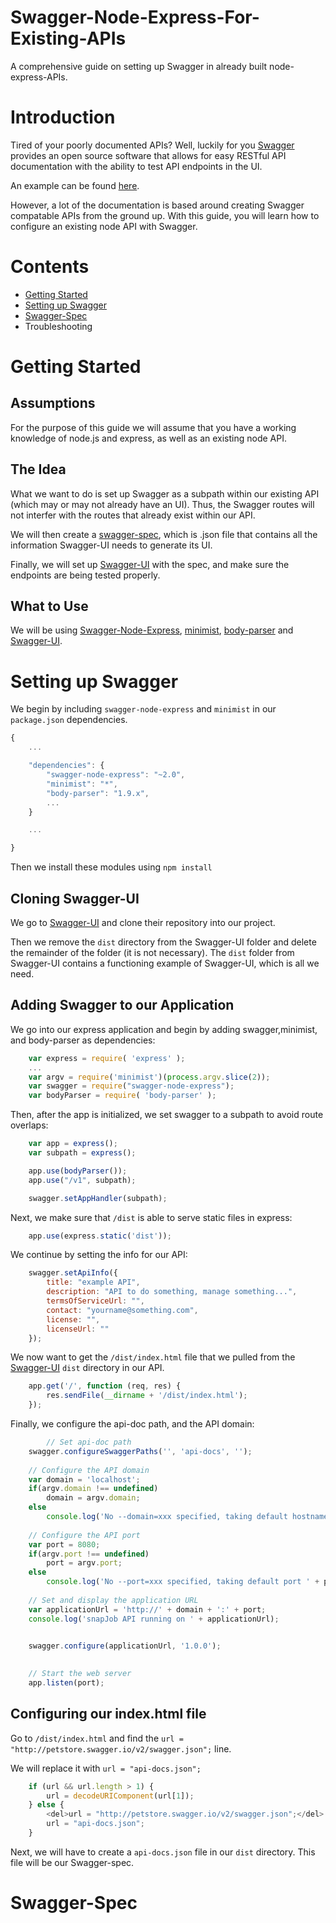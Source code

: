 # Swagger-Node-Express-For-Existing-APIs
A comprehensive guide on setting up Swagger in already built node-express-APIs.

# Introduction

Tired of your poorly documented APIs? Well, luckily for you [Swagger](http://swagger.io/) provides an open source software that allows for easy RESTful API documentation with the ability to test API endpoints in the UI. 

An example can be found [here](http://petstore.swagger.io/).

However, a lot of the documentation is based around creating Swagger compatable APIs from the ground up. 
With this guide, you will learn how to configure an existing node API with Swagger.

# Contents

* [Getting Started](https://github.com/shawngong/Swagger-Node-Express-For-Existing-APIs#getting-started)
* [Setting up Swagger](https://github.com/shawngong/Swagger-Node-Express-For-Existing-APIs#setting-up-swagger)
* [Swagger-Spec](https://github.com/shawngong/Swagger-Node-Express-For-Existing-APIs#swagger-spec) 
* Troubleshooting

# Getting Started

## Assumptions

For the purpose of this guide we will assume that you have a working knowledge of node.js and express, as
well as an existing node API. 

## The Idea

What we want to do is set up Swagger as a subpath within our existing API (which may or may not already have 
an UI). Thus, the Swagger routes will not interfer with the routes that already exist within our API. 

We will then create a [swagger-spec](https://github.com/swagger-api/swagger-spec), which is .json file that contains
all the information Swagger-UI needs to generate its UI. 

Finally, we will set up [Swagger-UI](https://github.com/swagger-api/swagger-ui) with the spec, and make sure the endpoints are being tested properly. 

## What to Use

We will be using [Swagger-Node-Express](https://github.com/swagger-api/swagger-node-express), [minimist](https://www.npmjs.com/package/minimist), [body-parser](https://www.npmjs.com/package/body-parser) and [Swagger-UI](https://github.com/swagger-api/swagger-ui). 

# Setting up Swagger

We begin by including `swagger-node-express` and `minimist` in our `package.json` dependencies.

```javascript
{
	...

	"dependencies": {
		"swagger-node-express": "~2.0",
    	"minimist": "*",
    	"body-parser": "1.9.x",
    	...
	}

	...

}
```

Then we install these modules using `npm install`

## Cloning Swagger-UI

We go to [Swagger-UI](https://github.com/swagger-api/swagger-ui) and clone their repository into our project.

Then we remove the `dist` directory from the Swagger-UI folder and delete the remainder of the folder (it is not necessary). The `dist` folder from Swagger-UI contains a functioning example of Swagger-UI, which is all we need. 

## Adding Swagger to our Application

We go into our express application and begin by adding swagger,minimist, and body-parser as dependencies: 

```javascript
	var express = require( 'express' );
	...
	var argv = require('minimist')(process.argv.slice(2));
	var swagger = require("swagger-node-express");
	var bodyParser = require( 'body-parser' );
```
Then, after the app is initialized, we set swagger to a subpath to avoid route overlaps: 

```javascript
	var app = express();
	var subpath = express();

	app.use(bodyParser());
	app.use("/v1", subpath);

	swagger.setAppHandler(subpath);
```
Next, we make sure that `/dist` is able to serve static files in express: 

```javascript
	app.use(express.static('dist'));
```
We continue by setting the info for our API:

```javascript
	swagger.setApiInfo({
	    title: "example API",
	    description: "API to do something, manage something...",
	    termsOfServiceUrl: "",
	    contact: "yourname@something.com",
	    license: "",
	    licenseUrl: ""
	});
```
We now want to get the `/dist/index.html` file that we pulled from the [Swagger-UI](https://github.com/swagger-api/swagger-ui) `dist` directory in our API. 

```javascript
	app.get('/', function (req, res) {
	    res.sendFile(__dirname + '/dist/index.html');
	});
```
Finally, we configure the api-doc path, and the API domain:

```javascript
		// Set api-doc path
	swagger.configureSwaggerPaths('', 'api-docs', '');
	 
	// Configure the API domain
	var domain = 'localhost';
	if(argv.domain !== undefined)
	    domain = argv.domain;
	else
	    console.log('No --domain=xxx specified, taking default hostname "localhost".')
	 
	// Configure the API port
	var port = 8080;
	if(argv.port !== undefined)
	    port = argv.port;
	else
	    console.log('No --port=xxx specified, taking default port ' + port + '.')
	 
	// Set and display the application URL
	var applicationUrl = 'http://' + domain + ':' + port;
	console.log('snapJob API running on ' + applicationUrl);
	 

	swagger.configure(applicationUrl, '1.0.0');

	 
	// Start the web server
	app.listen(port);
```
## Configuring our index.html file

Go to `/dist/index.html` and find the `url = "http://petstore.swagger.io/v2/swagger.json";` line. 

We will replace it with `url = "api-docs.json";`

```javascript
	if (url && url.length > 1) {
        url = decodeURIComponent(url[1]);
    } else {
    	<del>url = "http://petstore.swagger.io/v2/swagger.json";</del>
        url = "api-docs.json";
    }
```

Next, we will have to create a `api-docs.json` file in our `dist` directory. This file will be our Swagger-spec.

# Swagger-Spec
